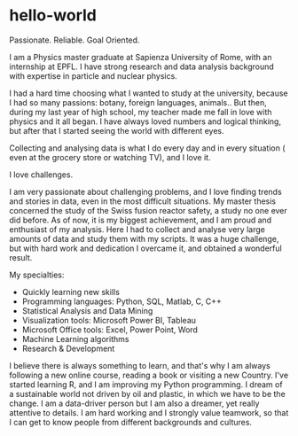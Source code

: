# hello-world


Passionate. Reliable. Goal Oriented.

I am a Physics master graduate at Sapienza University of Rome, with an internship at EPFL. I have strong research and data analysis background with expertise in particle and nuclear physics. 

I had a hard time choosing what I wanted to study at the university, because I had so many passions: botany, foreign languages, animals.. But then, during my last year of high school, my teacher made me fall in love with physics and it all began. I have always loved numbers and logical thinking, but after that I started seeing the world with different eyes. 

Collecting and analysing data is what I do every day and in every situation ( even at the grocery store or watching TV), and I love it. 

I love challenges. 

I am very passionate about challenging problems, and I love finding trends and stories in data, even in the most difficult situations. My master thesis concerned the study of the Swiss fusion reactor safety, a study no one ever did before. As of now, it is my biggest achievement, and I am proud and enthusiast of my analysis. Here I had to collect and analyse very large amounts of data and study them with my scripts. It was a huge challenge, but with hard work and dedication I overcame it, and obtained a wonderful result.

My specialties:
- Quickly learning new skills
- Programming languages: Python, SQL, Matlab, C, C++
- Statistical Analysis and Data Mining
- Visualization tools: Microsoft Power BI, Tableau
- Microsoft Office tools: Excel, Power Point, Word
- Machine Learning algorithms 
- Research & Development

I believe there is always something to learn, and that's why I am always following a new online course, reading a book or visiting a new Country. I've started learning R, and I am improving my Python programming.
I dream of a sustainable world not driven by oil and plastic, in which we have to be the change. I am a data-driver person but I am also a dreamer, yet really attentive to details. I am hard working and I strongly value teamwork, so that I can get to know people from different backgrounds and cultures.
